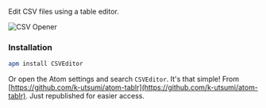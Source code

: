 Edit CSV files using a table editor.

![CSV Opener](http://abe33.github.io/atom-tablr/tablr.gif)

### Installation

```sh
apm install CSVEditor
```

Or open the Atom settings and search `CSVEditor`. It's that simple! From [https://github.com/k-utsumi/atom-tablr](https://github.com/k-utsumi/atom-tablr). Just republished for easier access.
